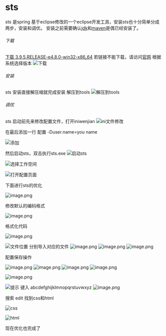# sts

sts 是spring 基于eclipse修改的一个eclipse开发工具，安装sts也十分简单分成两步，安装和调优。
安装之前需要确认[jdk](http://localhost:4000/introduce/environment/tloos/java.html)和[maven](http://localhost:4000/introduce/environment/tloos/maven.html)是偶已经安装了。

###### 下载
[下载 3.9.5.RELEASE-e4.8.0-win32-x86_64](https://download.springsource.com/release/STS/3.9.5.RELEASE/dist/e4.8/spring-tool-suite-3.9.5.RELEASE-e4.8.0-win32-x86_64.zip)
若链接不能下载，请访问[官网](http://spring.io/tools/sts/all)
根据系统选择版本
![下载](https://upload-images.jianshu.io/upload_images/2787821-ea9e1e1e9ca52568.png?imageMogr2/auto-orient/strip%7CimageView2/2/w/1240)

###### 安装
sts 安装直接解压缩就完成安装
解压到tools
![解压到tools](https://upload-images.jianshu.io/upload_images/2787821-0f45ac23106efb6a.png?imageMogr2/auto-orient/strip%7CimageView2/2/w/1240)

###### 调优
sts 启动前先来修改配置文件，打开iniwenjian
![ini文件修改](https://upload-images.jianshu.io/upload_images/2787821-f01222ff7ad780ab.png?imageMogr2/auto-orient/strip%7CimageView2/2/w/1240)

在最后添加一行 配置 -Duser.name=you name

![添加](https://upload-images.jianshu.io/upload_images/2787821-df6954c26a89e55a.png?imageMogr2/auto-orient/strip%7CimageView2/2/w/1240)

然后启动sts，双击执行sts.exe
![启动sts](https://upload-images.jianshu.io/upload_images/2787821-d7f829b8f020b66d.png?imageMogr2/auto-orient/strip%7CimageView2/2/w/1240)

![选择工作空间](https://upload-images.jianshu.io/upload_images/2787821-25f7a14bfa4d91c0.png?imageMogr2/auto-orient/strip%7CimageView2/2/w/1240)

![打开配置页面](https://upload-images.jianshu.io/upload_images/2787821-a7aa0dca8c439612.png?imageMogr2/auto-orient/strip%7CimageView2/2/w/1240)

下面进行sts的优化

![image.png](https://upload-images.jianshu.io/upload_images/2787821-abc6d03292233325.png?imageMogr2/auto-orient/strip%7CimageView2/2/w/1240)

修改默认的编码格式

![image.png](https://upload-images.jianshu.io/upload_images/2787821-565a925a97a9402e.png?imageMogr2/auto-orient/strip%7CimageView2/2/w/1240)

格式化代码

![image.png](https://upload-images.jianshu.io/upload_images/2787821-0367a9ccedaf41fc.png?imageMogr2/auto-orient/strip%7CimageView2/2/w/1240)

![文件位置](https://upload-images.jianshu.io/upload_images/2787821-9d1e321f673c51ce.png?imageMogr2/auto-orient/strip%7CimageView2/2/w/1240)
分别导入对应的文件
![image.png](https://upload-images.jianshu.io/upload_images/2787821-32442c2fe1434727.png?imageMogr2/auto-orient/strip%7CimageView2/2/w/1240)
![image.png](https://upload-images.jianshu.io/upload_images/2787821-3ea7e8c3878ac95e.png?imageMogr2/auto-orient/strip%7CimageView2/2/w/1240)
![image.png](https://upload-images.jianshu.io/upload_images/2787821-e2f9a0de9e276572.png?imageMogr2/auto-orient/strip%7CimageView2/2/w/1240)

配置保存操作

![image.png](https://upload-images.jianshu.io/upload_images/2787821-ec6115401ff0a4ce.png?imageMogr2/auto-orient/strip%7CimageView2/2/w/1240)
![image.png](https://upload-images.jianshu.io/upload_images/2787821-c289cf072e6cb65e.png?imageMogr2/auto-orient/strip%7CimageView2/2/w/1240)
![image.png](https://upload-images.jianshu.io/upload_images/2787821-546f46bb9f967d53.png?imageMogr2/auto-orient/strip%7CimageView2/2/w/1240)
![image.png](https://upload-images.jianshu.io/upload_images/2787821-f58d2ec88e0b65e8.png?imageMogr2/auto-orient/strip%7CimageView2/2/w/1240)

![image.png](https://upload-images.jianshu.io/upload_images/2787821-0f8a35a5b872f944.png?imageMogr2/auto-orient/strip%7CimageView2/2/w/1240)

![提示](https://upload-images.jianshu.io/upload_images/2787821-786059d41b6070eb.png?imageMogr2/auto-orient/strip%7CimageView2/2/w/1240)
键入 abcdefghijklmnopqrstuvwxyz
![image.png](https://upload-images.jianshu.io/upload_images/2787821-c78a29f9f186fb1d.png?imageMogr2/auto-orient/strip%7CimageView2/2/w/1240)

搜索 edit 找到css和html

![css](https://upload-images.jianshu.io/upload_images/2787821-00df8d990228019c.png?imageMogr2/auto-orient/strip%7CimageView2/2/w/1240)

![html](https://upload-images.jianshu.io/upload_images/2787821-9edd955b99892573.png?imageMogr2/auto-orient/strip%7CimageView2/2/w/1240)


现在优化也完成了
